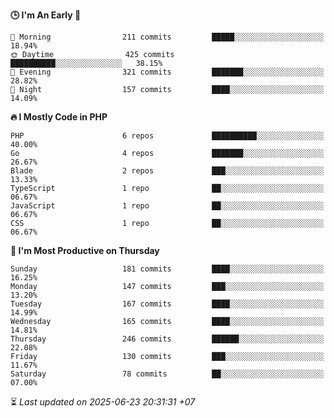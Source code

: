 <!--START_SECTION:readme-stats-->
**🕒 I'm An Early 🐤**

```text
🌅 Morning                211 commits         █████░░░░░░░░░░░░░░░░░░░░   18.94%
🌞 Daytime                425 commits         ██████████░░░░░░░░░░░░░░░   38.15%
🌆 Evening                321 commits         ███████░░░░░░░░░░░░░░░░░░   28.82%
🌙 Night                  157 commits         ████░░░░░░░░░░░░░░░░░░░░░   14.09%
```

**🔥 I Mostly Code in PHP**

```text
PHP                      6 repos             ██████████░░░░░░░░░░░░░░░   40.00%
Go                       4 repos             ███████░░░░░░░░░░░░░░░░░░   26.67%
Blade                    2 repos             ███░░░░░░░░░░░░░░░░░░░░░░   13.33%
TypeScript               1 repo              ██░░░░░░░░░░░░░░░░░░░░░░░   06.67%
JavaScript               1 repo              ██░░░░░░░░░░░░░░░░░░░░░░░   06.67%
CSS                      1 repo              ██░░░░░░░░░░░░░░░░░░░░░░░   06.67%
```

**📅 I'm Most Productive on Thursday**

```text
Sunday                   181 commits         ████░░░░░░░░░░░░░░░░░░░░░   16.25%
Monday                   147 commits         ███░░░░░░░░░░░░░░░░░░░░░░   13.20%
Tuesday                  167 commits         ████░░░░░░░░░░░░░░░░░░░░░   14.99%
Wednesday                165 commits         ████░░░░░░░░░░░░░░░░░░░░░   14.81%
Thursday                 246 commits         ██████░░░░░░░░░░░░░░░░░░░   22.08%
Friday                   130 commits         ███░░░░░░░░░░░░░░░░░░░░░░   11.67%
Saturday                 78 commits          ██░░░░░░░░░░░░░░░░░░░░░░░   07.00%
```



⏳ *Last updated on 2025-06-23 20:31:31 +07*
<!--END_SECTION:readme-stats-->

